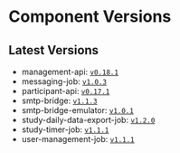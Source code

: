 # Component Versions


## Latest Versions

- management-api: [`v0.18.1`](https://github.com/case-framework/case-backend/releases/tag/management-api@v0.18.1)
- messaging-job: [`v1.0.3`](https://github.com/case-framework/case-backend/releases/tag/messaging-job@v1.0.3)
- participant-api: [`v0.17.1`](https://github.com/case-framework/case-backend/releases/tag/participant-api@v0.17.1)
- smtp-bridge: [`v1.1.3`](https://github.com/case-framework/case-backend/releases/tag/smtp-bridge@v1.1.3)
- smtp-bridge-emulator: [`v1.0.1`](https://github.com/case-framework/case-backend/releases/tag/smtp-bridge-emulator@v1.0.1)
- study-daily-data-export-job: [`v1.2.0`](https://github.com/case-framework/case-backend/releases/tag/study-daily-data-export-job@v1.2.0)
- study-timer-job: [`v1.1.1`](https://github.com/case-framework/case-backend/releases/tag/study-timer-job@v1.1.1)
- user-management-job: [`v1.1.1`](https://github.com/case-framework/case-backend/releases/tag/user-management-job@v1.1.1)

